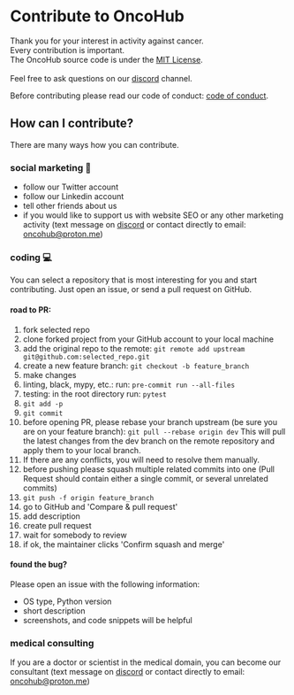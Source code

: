 # Contribute to OncoHub

Thank you for your interest in activity against cancer.</br>
Every contribution is important.</br>
The OncoHub source code is under the [MIT License](LICENSE).
</br>
</br>
Feel free to ask questions on our <a href="https://discord.gg/wEHXKqXKTA" target="_blank">discord</a> channel.

Before contributing please read our code of conduct:
[code of conduct](https://github.com/huggingface/transformers/blob/main/CODE_OF_CONDUCT.md).

## How can I contribute?

There are many ways how you can contribute.

### social marketing 📣
- follow our <a>Twitter</a> account
- follow our <a>Linkedin</a> account
- tell other friends about us
- if you would like to support us with website SEO or any other marketing activity (text message on <a href="https://discord.gg/wEHXKqXKTA" target="_blank">discord</a> or contact directly to email: oncohub@proton.me)

### coding 💻

You can select a repository that is most interesting for you and start contributing. Just open an issue, or send a pull request on GitHub.

#### road to PR:
1. fork selected repo
2. clone forked project from your GitHub account to your local machine
3. add the original repo to the remote:
`git remote add upstream git@github.com:selected_repo.git`
4. create a new feature branch: 
`git checkout -b feature_branch`
5. make changes
6. linting, black, mypy, etc.: run: `pre-commit run --all-files`
7. testing: in the root directory run: `pytest`
8. `git add -p`
9. `git commit`
10. before opening PR, please rebase your branch upstream (be sure you are on your feature branch):
`git pull --rebase origin dev`
This will pull the latest changes from the dev branch on the remote repository and apply them to your local branch.
11. If there are any conflicts, you will need to resolve them manually.
12. before pushing please squash multiple related commits into one (Pull Request should contain either a single commit, or several unrelated commits)
13. `git push -f origin feature_branch`
14. go to GitHub and 'Compare & pull request'
15. add description
16. create pull request
17. wait for somebody to review
18. if ok, the maintainer clicks 'Confirm squash and merge'

#### found the bug?
Please open an issue with the following information:
- OS type, Python version
- short description
- screenshots, and code snippets will be helpful

### medical consulting 

If you are a doctor or scientist in the medical domain, you can become our consultant (text message on <a href="https://discord.gg/wEHXKqXKTA" target="_blank">discord</a> or contact directly to email: oncohub@proton.me)

